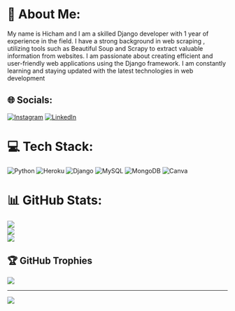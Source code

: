 # 💫 About Me:
My name is Hicham and I am a skilled Django developer with 1 year of experience in the field. I have a strong background in web scraping , utilizing tools such as Beautiful Soup and Scrapy to extract valuable information from websites. I am passionate about creating efficient and user-friendly web applications using the Django framework. I am constantly learning and staying updated with the latest technologies in web development 


## 🌐 Socials:
[![Instagram](https://img.shields.io/badge/Instagram-%23E4405F.svg?logo=Instagram&logoColor=white)](https://instagram.com/hicham_developer) [![LinkedIn](https://img.shields.io/badge/LinkedIn-%230077B5.svg?logo=linkedin&logoColor=white)](https://linkedin.com/in/hicham-mouaz) 

# 💻 Tech Stack:
![Python](https://img.shields.io/badge/python-3670A0?style=for-the-badge&logo=python&logoColor=ffdd54) ![Heroku](https://img.shields.io/badge/heroku-%23430098.svg?style=for-the-badge&logo=heroku&logoColor=white) ![Django](https://img.shields.io/badge/django-%23092E20.svg?style=for-the-badge&logo=django&logoColor=white) ![MySQL](https://img.shields.io/badge/mysql-%2300f.svg?style=for-the-badge&logo=mysql&logoColor=white) ![MongoDB](https://img.shields.io/badge/MongoDB-%234ea94b.svg?style=for-the-badge&logo=mongodb&logoColor=white) ![Canva](https://img.shields.io/badge/Canva-%2300C4CC.svg?style=for-the-badge&logo=Canva&logoColor=white)
# 📊 GitHub Stats:
![](https://github-readme-stats.vercel.app/api?username=hicham147&theme=shades-of-purple&hide_border=false&include_all_commits=false&count_private=false)<br/>
![](https://github-readme-streak-stats.herokuapp.com/?user=hicham147&theme=shades-of-purple&hide_border=false)<br/>
![](https://github-readme-stats.vercel.app/api/top-langs/?username=hicham147&theme=shades-of-purple&hide_border=false&include_all_commits=false&count_private=false&layout=compact)

## 🏆 GitHub Trophies
![](https://github-profile-trophy.vercel.app/?username=hicham147&theme=radical&no-frame=false&no-bg=true&margin-w=4)

---
[![](https://visitcount.itsvg.in/api?id=hicham147&icon=0&color=0)](https://visitcount.itsvg.in)

<!-- Proudly created with GPRM ( https://gprm.itsvg.in ) -->

